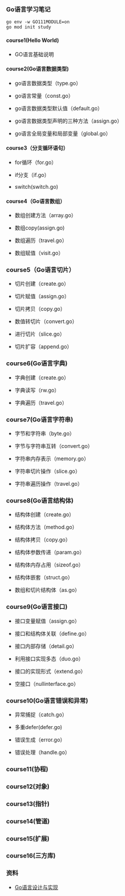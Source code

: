 ### Go语言学习笔记

```
go env -w GO111MODULE=on
go mod init study
```

#### course1(Hello World)

- GO语言基础说明

#### course2(Go语言数据类型)

- go语言数据类型（type.go）

- go语言常量（const.go）

- go语言数据类型默认值（default.go）

- go语言数据类型声明的三种方法（assign.go）

- go语言全局变量和局部变量（global.go）

#### course3（分支循环语句）

- for循环（for.go）

- if分支（if.go）

- switch(switch.go)

#### course4（Go语言数组）

- 数组创建方法（array.go）

- 数组copy(assign.go)

- 数组遍历（travel.go）

- 数组赋值（visit.go）

### course5（Go语言切片）

- 切片创建（create.go）

- 切片赋值（assign.go）

- 切片拷贝（copy.go）

- 数值转切片（convert.go）

- 进行切片（slice.go）

- 切片扩容（append.go）

### course6(Go语言字典)

- 字典创建（create.go）

- 字典读写（rw.go）

- 字典遍历（travel.go）

### course7(Go语言字符串)

- 字节和字符串（byte.go）

- 字节与字符串互转（convert.go）

- 字符串内存表示（memory.go）

- 字符串切片操作（slice.go）

- 字符串遍历操作（travel.go）

### course8(Go语言结构体)

- 结构体创建（create.go）

- 结构体方法（method.go）

- 结构体拷贝（copy.go）

- 结构体参数传递（param.go）

- 结构体内存占用（sizeof.go）

- 结构体嵌套（struct.go）

- 数组和切片结构体（as.go）

### course9(Go语言接口)

- 接口变量赋值（assign.go）

- 接口和结构体关联（define.go）

- 接口内部存储（detail.go）

- 利用接口实现多态（duo.go）

- 接口的实现形式（extend.go）

- 空接口（nullinterface.go）

### course10(Go语言错误和异常)

- 异常捕捉（catch.go）

- 多重defer(defer.go)

- 错误生成（error.go）

- 错误处理（handle.go）

### course11(协程)

### course12(对象)

### course13(指针)

### course14(管道)

### course15(扩展)

### course16(三方库)

### 资料

- [Go语言设计与实现](https://draveness.me/golang/docs/part2-foundation/ch05-keyword/golang-make-and-new/)
